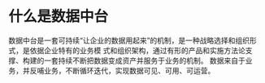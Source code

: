 什么是数据中台
===================================================================================
数据中台是一套可持续“让企业的数据用起来”的机制，是一种战略选择和组织形式，是依据企业特有的业务模
式和组织架构，通过有形的产品和实施方法论支撑、构建的一套持续不断把数据变成资产并服务于业务的机制。
数据来自于业务，并反哺业务，不断循环迭代，实现数据可见、可用、可运营。

